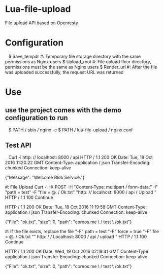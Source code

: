 # Lua-file-upload
File upload API based on Openresty

# Configuration
`` ``
$ Save_tempdr #: Temporary file storage directory with the same permissions as Nginx users
$ Upload_root #: File upload floor directory, permissions must be the same as Nginx users
$ Render_url #: After the file was uploaded successfully, the request URL was returned
`` ``

# Use
## use the project comes with the demo configuration to run
`` ``
$ PATH / sbin / nginx -c $ PATH / lua-file-upload / nginx.conf
`` ``

## Test API
`` ``
Curl -i http: // localhost: 8000 / api
HTTP / 1.1 200 OK
Date: Tue, 18 Oct 2016 11:20:22 GMT
Content-Type: application / json
Transfer-Encoding: chunked
Connection: keep-alive

{"Message": "Welcome Blob Service."}


#: File Upload
Curt -i -X ​​POST -H "Content-Type: multipart / form-data;" -F "path = test" -F "file = @. / Ok.txt" "http: // localhost: 8000 / api / Upload "
HTTP / 1.1 100 Continue

HTTP / 1.1 200 OK
Date: Tue, 18 Oct 2016 11:19:58 GMT
Content-Type: application / json
Transfer-Encoding: chunked
Connection: keep-alive

{"File": "ok.txt", "size": 0, "path": "coreos.me \ / test \ /ok.txt"}

#: If the file exists, replace the file
"-F" path = test "-F" force = true "-F" file = @. / Ok.txt "" http: / / Localhost: 8000 / api / upload "
HTTP / 1.1 100 Continue

HTTP / 1.1 200 OK
Date: Wed, 19 Oct 2016 02:19:41 GMT
Content-Type: application / json
Transfer-Encoding: chunked
Connection: keep-alive

{"File": "ok.txt", "size": 0, "path": "coreos.me \ / test \ /ok.txt"}
`` ``
